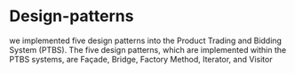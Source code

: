 # Design-patterns
we  implemented  five  design  patterns  into  the  Product  Trading  and  Bidding System (PTBS). 
The five design patterns, which are implemented within the PTBS systems, are 
Façade, Bridge, Factory Method, Iterator, and Visitor
